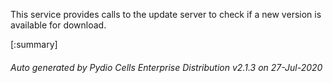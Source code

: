 






This service provides calls to the update server to check if a new version is available for download.

[:summary]

###### Auto generated by Pydio Cells Enterprise Distribution v2.1.3 on 27-Jul-2020
